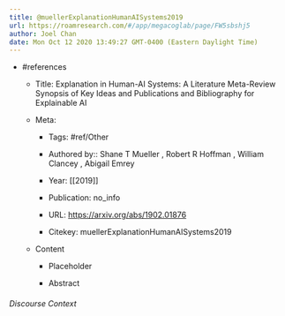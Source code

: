 ```yaml
---
title: @muellerExplanationHumanAISystems2019
url: https://roamresearch.com/#/app/megacoglab/page/FW5sbshj5
author: Joel Chan
date: Mon Oct 12 2020 13:49:27 GMT-0400 (Eastern Daylight Time)
---
```


- #references

    - Title: Explanation in Human-AI Systems: A Literature Meta-Review Synopsis of Key Ideas and Publications and Bibliography for Explainable AI

    - Meta:

        - Tags: #ref/Other

        - Authored by::  Shane T Mueller ,  Robert R Hoffman ,  William Clancey ,  Abigail Emrey

        - Year: [[2019]]

        - Publication: no_info

        - URL: https://arxiv.org/abs/1902.01876

        - Citekey: muellerExplanationHumanAISystems2019

    - Content

        - Placeholder

        - Abstract

###### Discourse Context


